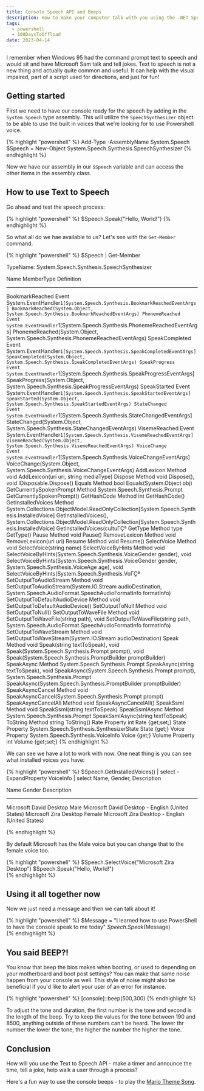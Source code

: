 ```yaml
---
title: Console Speech API and Beeps
description: How to make your computer talk with you using the .NET Speech assembly.
tags: 
  - powershell
  - 100DaysToOffload
date: 2023-04-14
---
```


I remember when Windows 95 had the command prompt text to speech and would sit and have Microsoft Sam talk and tell jokes. Text to speech is not a new thing and actually quite common and useful. It can help with the visual impaired, part of a script used for directions, and just for fun!

## Getting started

First we need to have our console ready for the speech by adding in the `System.Speech` type assembly. This will utilize the `SpeechSynthesizer` object to be able to use the built in voices that we’re looking for to use Powershell voice.

{% highlight "powershell" %}
Add-Type -AssemblyName System.Speech
$Speech = New-Object System.Speech.Synthesis.SpeechSynthesizer
{% endhighlight %}

Now we have our assembly in our `$Speech` variable and can access the other items in the assembly class.

## How to use Text to Speech

Go ahead and test the speech process:

{% highlight "powershell" %}
$Speech.Speak("Hello, World!")
{% endhighlight %}

So what all do we hae available to us? Let's see with the `Get-Member` command.

{% highlight "powershell" %}
$Speech | Get-Member

   TypeName: System.Speech.Synthesis.SpeechSynthesizer

Name                          MemberType Definition
----                          ---------- ----------
BookmarkReached               Event      System.EventHandler`1[System.Speech.Synthesis.BookmarkReachedEventArgs] BookmarkReached(System.Object, System.Speech.Synthesis.BookmarkReachedEventArgs)
PhonemeReached                Event      System.EventHandler`1[System.Speech.Synthesis.PhonemeReachedEventArgs] PhonemeReached(System.Object, System.Speech.Synthesis.PhonemeReachedEventArgs)
SpeakCompleted                Event      System.EventHandler`1[System.Speech.Synthesis.SpeakCompletedEventArgs] SpeakCompleted(System.Object, System.Speech.Synthesis.SpeakCompletedEventArgs)
SpeakProgress                 Event      System.EventHandler`1[System.Speech.Synthesis.SpeakProgressEventArgs] SpeakProgress(System.Object, System.Speech.Synthesis.SpeakProgressEventArgs)
SpeakStarted                  Event      System.EventHandler`1[System.Speech.Synthesis.SpeakStartedEventArgs] SpeakStarted(System.Object, System.Speech.Synthesis.SpeakStartedEventArgs)
StateChanged                  Event      System.EventHandler`1[System.Speech.Synthesis.StateChangedEventArgs] StateChanged(System.Object, System.Speech.Synthesis.StateChangedEventArgs)
VisemeReached                 Event      System.EventHandler`1[System.Speech.Synthesis.VisemeReachedEventArgs] VisemeReached(System.Object, System.Speech.Synthesis.VisemeReachedEventArgs)
VoiceChange                   Event      System.EventHandler`1[System.Speech.Synthesis.VoiceChangeEventArgs] VoiceChange(System.Object, System.Speech.Synthesis.VoiceChangeEventArgs)
AddLexicon                    Method     void AddLexicon(uri uri, string mediaType)
Dispose                       Method     void Dispose(), void IDisposable.Dispose()
Equals                        Method     bool Equals(System.Object obj)
GetCurrentlySpokenPrompt      Method     System.Speech.Synthesis.Prompt GetCurrentlySpokenPrompt()
GetHashCode                   Method     int GetHashCode()
GetInstalledVoices            Method     System.Collections.ObjectModel.ReadOnlyCollection[System.Speech.Synthesis.InstalledVoice] GetInstalledVoices(), System.Collections.ObjectModel.ReadOnlyCollection[System.Speech.Synthesis.InstalledVoice] GetInstalledVoices(cultuΓÇª
GetType                       Method     type GetType()
Pause                         Method     void Pause()
RemoveLexicon                 Method     void RemoveLexicon(uri uri)
Resume                        Method     void Resume()
SelectVoice                   Method     void SelectVoice(string name)
SelectVoiceByHints            Method     void SelectVoiceByHints(System.Speech.Synthesis.VoiceGender gender), void SelectVoiceByHints(System.Speech.Synthesis.VoiceGender gender, System.Speech.Synthesis.VoiceAge age), void SelectVoiceByHints(System.Speech.Synthesis.VoΓÇª
SetOutputToAudioStream        Method     void SetOutputToAudioStream(System.IO.Stream audioDestination, System.Speech.AudioFormat.SpeechAudioFormatInfo formatInfo)
SetOutputToDefaultAudioDevice Method     void SetOutputToDefaultAudioDevice()
SetOutputToNull               Method     void SetOutputToNull()
SetOutputToWaveFile           Method     void SetOutputToWaveFile(string path), void SetOutputToWaveFile(string path, System.Speech.AudioFormat.SpeechAudioFormatInfo formatInfo)
SetOutputToWaveStream         Method     void SetOutputToWaveStream(System.IO.Stream audioDestination)
Speak                         Method     void Speak(string textToSpeak), void Speak(System.Speech.Synthesis.Prompt prompt), void Speak(System.Speech.Synthesis.PromptBuilder promptBuilder)
SpeakAsync                    Method     System.Speech.Synthesis.Prompt SpeakAsync(string textToSpeak), void SpeakAsync(System.Speech.Synthesis.Prompt prompt), System.Speech.Synthesis.Prompt SpeakAsync(System.Speech.Synthesis.PromptBuilder promptBuilder)
SpeakAsyncCancel              Method     void SpeakAsyncCancel(System.Speech.Synthesis.Prompt prompt)
SpeakAsyncCancelAll           Method     void SpeakAsyncCancelAll()
SpeakSsml                     Method     void SpeakSsml(string textToSpeak)
SpeakSsmlAsync                Method     System.Speech.Synthesis.Prompt SpeakSsmlAsync(string textToSpeak)
ToString                      Method     string ToString()
Rate                          Property   int Rate {get;set;}
State                         Property   System.Speech.Synthesis.SynthesizerState State {get;}
Voice                         Property   System.Speech.Synthesis.VoiceInfo Voice {get;}
Volume                        Property   int Volume {get;set;}
{% endhighlight %}

We can see we have a lot to work with now. One neat thing is you can see what installed voices you have:

{% highlight "powershell" %}
$Speech.GetInstalledVoices() | select -ExpandProperty VoiceInfo | select Name, Gender, Description

Name                    Gender Description
----                    ------ -----------
Microsoft David Desktop   Male Microsoft David Desktop - English (United States)
Microsoft Zira Desktop  Female Microsoft Zira Desktop - English (United States)

{% endhighlight %}

By default Microsoft has the Male voice but you can change that to the female voice too.

{% highlight "powershell" %}
$Speech.SelectVoice("Microsoft Zira Desktop")
$Speech.Speak("Hello, World!")  
{% endhighlight %}

## Using it all together now

Now we just need a message and then we can talk about it!

{% highlight "powershell" %}
$Message = "I learned how to use PowerShell to have the console speak to me today"
$Speech.Speak($Message)  
{% endhighlight %}

## You said BEEP?!

You know that beep the bios makes when booting, or used to depending on your motherboard and boot post settings? You can make that same noise happen from your console as well. This style of noise might also be beneficial if you'd like to alert your user of an error for instance.

{% highlight "powershell" %}
[console]::beep(500,300)
{% endhighlight %}

To adjust the tone and duration, the first number is the tone and second is the length of the beep. Try to keep the values for the tone between 190 and 8500, anything outside of these numbers can't be heard. The lower thr number the lower the tone, the higher the number the higher the tone.

## Conclusion

How will you use the Text to Speech API - make a timer and announce the time, tell a joke, help walk a user through a process?

Here's a fun way to use the console beeps - to play the [Mario Theme Song](https://gist.github.com/davewilson/5612674).
